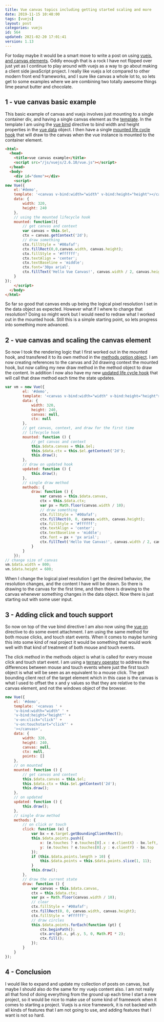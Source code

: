 ```yaml
---
title: Vue canvas topics including getting started scaling and more
date: 2019-11-15 10:48:00
tags: [vuejs]
layout: post
categories: vuejs
id: 564
updated: 2021-02-20 17:01:41
version: 1.13
---
```


For today maybe it would be a smart move to write a post on using [vuejs, and canvas elements](https://alligator.io/vuejs/vue-html5-canvas/). Oddly enough that is a rock I have not flipped over just yet as I continue to play around with vuejs as a way to go about making a client side javaScript project. I really like vuejs a lot compared to other modern front end frameworks, and I sure like canvas a whole lot to, so lets get to some examples where we are combining two totally awesome things lime peanut butter and chocolate.

<!-- more -->


## 1 - vue canvas basic example

This basic example of canvas and vuejs involves just mounting to a single container div, and having a single canvas element as the [template](/2019/05/07/vuejs-template/). In the template I am using the [vue bind](/2019/05/31/vuejs-bind/) directive to bind width and height properties in the [vue data](/2019/05/18/vuejs-data/) object. I then have a single [mounted life cycle hook](/2019/05/25/vuejs-lifecycle-mounted/) that will draw to the canvas when the vue instance is mounted to the container element.

```html
<html>
  <head>
    <title>vue canvas example</title>
    <script src="/js/vuejs/2.6.10/vue.js"></script>
  </head>
  <body>
    <div id="demo"></div>
    <script>
new Vue({
    el:'#demo',
    template: '<canvas v-bind:width="width" v-bind:height="height"></canvas>',
    data: {
        width: 320,
        height: 240
    },
    // using the mounted lifecycle hook
    mounted: function(){
        // get canvas and context
        var canvas = this.$el,
        ctx = canvas.getContext('2d');
        // draw something
        ctx.fillStyle = '#00afaf';
        ctx.fillRect(0,0,canvas.width, canvas.height);
        ctx.fillStyle = '#ffffff';
        ctx.textAlign = 'center';
        ctx.textBaseline = 'middle';
        ctx.font='30px arial';
        ctx.fillText('Hello Vue Canvas!', canvas.width / 2, canvas.height / 2);
    }
});
    </script>
  </body>
</html>
```

So far so good that canvas ends up being the logical pixel resolution I set in the data object as expected. However what if I where to change that resolution? Doing so might work but I would need to redraw what I worked out in the mounted hook. Still this is a simple starting point, so lets progress into something more advanced.

## 2 - vue canvas and scaling the canvas element

So now I took the rendering logic that I first worked out in the mounted hook, and transfered it to its own method in the [methods option object](/2019/05/20/vuejs-method/). I am now creating references to the canvas and 2d drawing context the mounted hook, but now calling my new draw method in the method object to draw the content. In addition I now also have my new [updated life cycle hook](/2019/11/11/vuejs-lifecycle-updated/) that will call that draw method each time the state updates.

```js
var vm = new Vue({
        el: '#demo',
        template: '<canvas v-bind:width="width" v-bind:height="height"></canvas>',
        data: {
            width: 320,
            height: 240,
            canvas: null,
            ctx: null
        },
        // get canvas, context, and draw for the first time
        // lifecycle hook
        mounted: function () {
            // get canvas and context
            this.$data.canvas = this.$el;
            this.$data.ctx = this.$el.getContext('2d');
            this.draw();
        },
        // draw on updated hook
        updated: function () {
            this.draw();
        },
        // single draw method
        methods: {
            draw: function () {
                var canvas = this.$data.canvas,
                ctx = this.$data.ctx;
                var px = Math.floor(canvas.width / 10);
                // draw something
                ctx.fillStyle = '#00afaf';
                ctx.fillRect(0, 0, canvas.width, canvas.height);
                ctx.fillStyle = '#ffffff';
                ctx.textAlign = 'center';
                ctx.textBaseline = 'middle';
                ctx.font = px + 'px arial';
                ctx.fillText('Hello Vue Canvas!', canvas.width / 2, canvas.height / 2);
            }
        }
    });
// change size of canvas
vm.$data.width = 800;
vm.$data.height = 600;
```

When I change the logical pixel resolution I get the desired behavior, the resolution changes, and the content I have will be drawn. So there is drawing to the canvas for the first time, and then there is drawing to the canvas whenever something changes in the data object. Now there is just starting out with some user input.

## 3 - Adding click and touch support

So now on top of the vue bind directive I am also now using the [vue on](/2019/11/14/vuejs-on/) directive to do some event attachment. I am using the same method for both mouse clicks, and touch start events. When it comes to maybe turning this into some kind of real project it would be something that would work well with that kind of treatment of both mouse and touch events.

The click method in the methods object is what is called for every mouse click and touch start event. I am using a [ternary operator](/2019/02/02/js-operator-precedence/) to address the differences between mouse and touch events where just the first touch object is what will be seen as an equivalent to a mouse click. The get bounding client rect of the target element which in this case is the canvas is what I used to offset the x and y values so that they are relative to the canvas element, and not the windows object of the browser.

```js
new Vue({
    el: '#demo',
    template: '<canvas ' +
    'v-bind:width="width" ' +
    'v-bind:height="height"' +
    'v-on:click="click"' +
    'v-on:touchstart="click"' +
    '></canvas>',
    data: {
        width: 320,
        height: 240,
        canvas: null,
        ctx: null,
        points: []
    },
    // on mounted
    mounted: function () {
        // get canvas and context
        this.$data.canvas = this.$el;
        this.$data.ctx = this.$el.getContext('2d');
        this.draw();
    },
    // on updated
    updated: function () {
        this.draw();
    },
    // single draw method
    methods: {
        // on click or touch
        click: function (e) {
            var bx = e.target.getBoundingClientRect();
            this.$data.points.push({
                x: (e.touches ? e.touches[0].x : e.clientX) - bx.left,
                y: (e.touches ? e.touches[0].y : e.clientY) - bx.top
            });
            if (this.$data.points.length > 10) {
                this.$data.points = this.$data.points.slice(1, 11);
            }
            this.draw();
        },
        // draw the current state
        draw: function () {
            var canvas = this.$data.canvas,
            ctx = this.$data.ctx;
            var px = Math.floor(canvas.width / 10);
            // clear
            ctx.fillStyle = '#00afaf';
            ctx.fillRect(0, 0, canvas.width, canvas.height);
            ctx.fillStyle = '#ffffff';
            // draw circles
            this.$data.points.forEach(function (pt) {
                ctx.beginPath();
                ctx.arc(pt.x, pt.y, 5, 0, Math.PI * 2);
                ctx.fill();
            });
        }
    }
});
```

## 4 - Conclusion

I would like to expand and update my collection of posts on canvas, but maybe I should also do the same for my vuejs content also. I am not really all that fond of doing everything from the ground up each time I start a new project, so it would be nice to make use of some kind of framework when it comes to starting a project. Vuejs is a nice framework, it is not backed with all kinds of features that I am not going to use, and adding features that I want is not so hard.
 